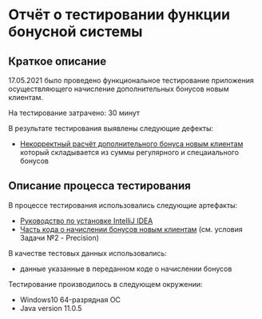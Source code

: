 # Отчёт о тестировании функции бонусной системы 

## Краткое описание

17.05.2021 было проведено функциональное тестирование приложения осуществляющего начисление дополнительных бонусов новым клиентам.

На тестирование затрачено: 30 минут

В результате тестирования выявлены следующие дефекты:
* [Некорректный расчёт дополнительного бонуса новым клиентам](https://github.com/annsolou/Java-Homework1.2.2-Precision/issues/1) который складывается из суммы регулярного и спецаиального бонусов

## Описание процесса тестирования

В процессе тестирования использовались следующие артефакты:
* [Руководство по установке IntelliJ IDEA](https://github.com/netology-code/javaqa-homeworks/blob/master/intro/idea.md)
* [Часть кода о начислении бонусов новым клиентам](https://github.com/netology-code/javaqa-homeworks/tree/master/programming) (см. условия Задачи №2 - Precision)

В качестве тестовых данных использовались:
* данные указанные в переданном коде о начислении бонусов


Тестирование производилось в следующем окружении:
* Windows10 64-разрядная ОС
* Java version 11.0.5
